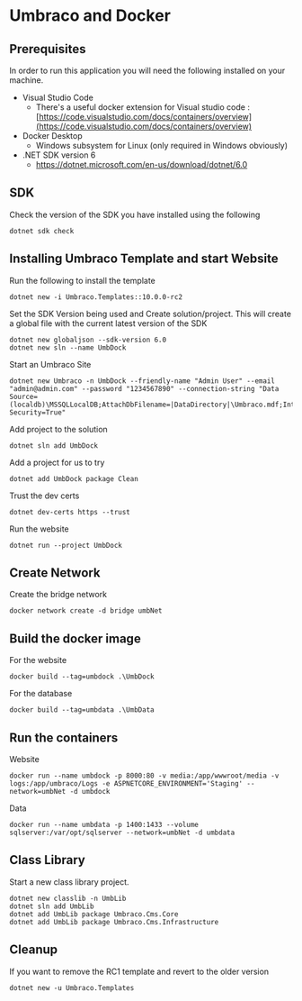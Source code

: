 # Umbraco and Docker

## Prerequisites

In order to run this application you will need the following installed on your machine.

- Visual Studio Code
    - There's a useful docker extension for Visual studio code : [https://code.visualstudio.com/docs/containers/overview](https://code.visualstudio.com/docs/containers/overview)
- Docker Desktop 
    - Windows subsystem for Linux (only required in Windows obviously)	
- .NET SDK version 6
    - https://dotnet.microsoft.com/en-us/download/dotnet/6.0

## SDK

Check the version of the SDK you have installed using the following

    dotnet sdk check


## Installing Umbraco Template and start Website

Run the following to install the template

    dotnet new -i Umbraco.Templates::10.0.0-rc2

Set the SDK Version being used and Create solution/project. This will create a global file with the current latest version of the SDK

    dotnet new globaljson --sdk-version 6.0 
    dotnet new sln --name UmbDock

Start an Umbraco Site

    dotnet new Umbraco -n UmbDock --friendly-name "Admin User" --email "admin@admin.com" --password "1234567890" --connection-string "Data Source=(localdb)\MSSQLLocalDB;AttachDbFilename=|DataDirectory|\Umbraco.mdf;Integrated Security=True"

Add project to the solution

    dotnet sln add UmbDock

Add a project for us to try

    dotnet add UmbDock package Clean

Trust the dev certs

    dotnet dev-certs https --trust

Run the website

    dotnet run --project UmbDock

## Create Network

Create the bridge network 

    docker network create -d bridge umbNet    

## Build the docker image

For the website

    docker build --tag=umbdock .\UmbDock

For the database

    docker build --tag=umbdata .\UmbData    

## Run the containers

Website

    docker run --name umbdock -p 8000:80 -v media:/app/wwwroot/media -v logs:/app/umbraco/Logs -e ASPNETCORE_ENVIRONMENT='Staging' --network=umbNet -d umbdock

Data

    docker run --name umbdata -p 1400:1433 --volume sqlserver:/var/opt/sqlserver --network=umbNet -d umbdata

## Class Library

Start a new class library project.

    dotnet new classlib -n UmbLib
    dotnet sln add UmbLib
    dotnet add UmbLib package Umbraco.Cms.Core
    dotnet add UmbLib package Umbraco.Cms.Infrastructure


## Cleanup

If you want to remove the RC1 template and revert to the older version

    dotnet new -u Umbraco.Templates



